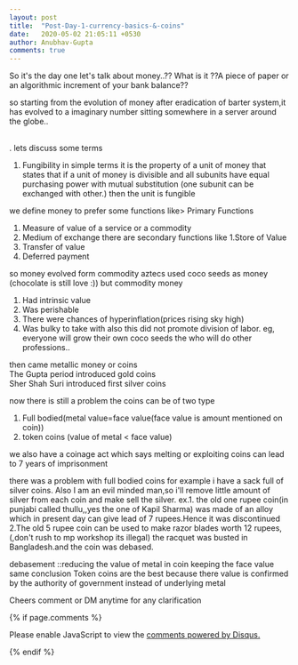 ```yaml
---
layout: post
title:  "Post-Day-1-currency-basics-&-coins"
date:   2020-05-02 21:05:11 +0530
author: Anubhav-Gupta
comments: true
---
```

<style>
   .post-title {
              margin-top: 80px;
            }

            .wrapper a {
              text-decoration: none;
            }

            html,
            body {
              top: 0;
              bottom: 0;
              left: 0;
              right: 0;
            }

            body {
              background-image: url(https://i.postimg.cc/DzrGXK0w/bharath-g-s-a-LGi-PJ4-XRO4-unsplash.jpg);
              -webkit-background-size: cover;
              -moz-background-size: cover;
              -o-background-size: cover;
              background-size: cover;
            }

            .trigger {
              margin-top: 10px;
            }

            .trigger a {
              display: inline-block;
              position: relative;
              padding: 20px 5px;
              margin: 0px 20px;
              text-decoration: none;
            }

            .trigger a:before {
              content: "";
              position: absolute;
              width: 0;
              height: 2px;
              bottom: 0;
              left: 0;
              background-color: black;
              visibility: hidden;
              transition: all 0.3s ease-in-out;
            }

            .trigger a:hover:before {
              visibility: visible;
              width: 100%;
            }

            .site-title {
              padding: 10px;
              text-decoration: none;
            }

            .site-header {
              background-color: rgba(252, 250, 250);
              position: fixed;
              top: 0;
              width: 100%;
            }

            .post-content {
              background-color: rgba(252, 250, 250, 0.5);
              padding: 50px 80px;
              /* text-align: justify; */
            }

            footer {
              background-color: rgb(223, 219, 217);
            }

            @media only screen and (max-width: 600px) {
              .post-content {
                background-color: rgba(252, 250, 250, 0.9);
                padding: 10px;
                /* text-align: justify; */
              }
            }
      </style>

So it's the day one
let's talk about money..?? What is it ??A piece of paper or an algorithmic increment of your bank balance??

so starting from the evolution of money after eradication of barter system,it has evolved to a imaginary number sitting somewhere in a server around the globe..

<br/>.
lets discuss some terms
1. Fungibility in simple terms it is the property of a unit of money that states that if a unit of money is divisible and all subunits have equal purchasing power with mutual substitution (one subunit can be exchanged with other.) then the unit is fungible

we define money to prefer some functions like>
Primary Functions
1. Measure of value of a service or a commodity
2. Medium of exchange
there are secondary functions like
1.Store of Value
2. Transfer of value
3. Deferred payment

so money evolved form commodity
aztecs used coco seeds as money (chocolate is still love :))
but commodity money 
1. Had intrinsic value
2. Was perishable
3. There were chances of hyperinflation(prices rising sky high)
4. Was bulky to take with
also this did not promote division of labor. eg, everyone will grow their own coco seeds the who will do other professions..

then came metallic money or coins<br/>
The Gupta period introduced gold coins<br/>
Sher Shah Suri introduced first silver coins<br/>

now there is still a problem
the coins can be of two type

1. Full bodied(metal value=face value(face value is amount mentioned on coin))
2. token coins (value of metal < face value)

we also have a coinage act which says melting or exploiting coins can lead to 7 years of
imprisonment<br/>

there was a problem with full bodied coins
for example i have a sack full of silver coins. Also I am an evil minded man,so i'll remove little amount of silver from each coin and make sell the silver.
ex.1. the old one rupee coin(in punjabi called thullu,,yes the one of Kapil Sharma) was made of an alloy which in present day can give lead of 7 rupees.Hence it was discontinued
2.The old 5 rupee coin can be used to make razor blades worth 12 rupees,(,don't rush to mp workshop its illegal) the racquet was busted in Bangladesh.and the coin was debased.

debasement ::reducing the value of metal in coin keeping the face value same
conclusion Token coins are the best because there value is confirmed by the authority of government instead of underlying metal


Cheers
comment or DM anytime for any clarification


{% if page.comments %}

<div id="disqus_thread"></div>
<script>
(function() { // DON'T EDIT BELOW THIS LINE
var d = document, s = d.createElement('script');
s.src = 'https://https-gupta-anubhav12-github-io-fortheloveofnifty.disqus.com/embed.js';
s.setAttribute('data-timestamp', +new Date());
(d.head || d.body).appendChild(s);
})();
</script>
<noscript>Please enable JavaScript to view the <a href="https://disqus.com/?ref_noscript">comments powered by Disqus.</a></noscript>

{% endif %}